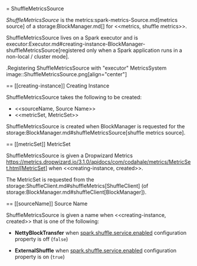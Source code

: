 = ShuffleMetricsSource

*ShuffleMetricsSource* is the metrics:spark-metrics-Source.md[metrics source] of a storage:BlockManager.md[] for <<metrics, shuffle metrics>>.

ShuffleMetricsSource lives on a Spark executor and is executor:Executor.md#creating-instance-BlockManager-shuffleMetricsSource[registered only when a Spark application runs in a non-local / cluster mode].

.Registering ShuffleMetricsSource with "executor" MetricsSystem
image::ShuffleMetricsSource.png[align="center"]

== [[creating-instance]] Creating Instance

ShuffleMetricsSource takes the following to be created:

* <<sourceName, Source Name>>
* <<metricSet, MetricSet>>

ShuffleMetricsSource is created when BlockManager is requested for the storage:BlockManager.md#shuffleMetricsSource[shuffle metrics source].

== [[metricSet]] MetricSet

ShuffleMetricsSource is given a Dropwizard Metrics https://metrics.dropwizard.io/3.1.0/apidocs/com/codahale/metrics/MetricSet.html[MetricSet] when <<creating-instance, created>>.

The MetricSet is requested from the storage:ShuffleClient.md#shuffleMetrics[ShuffleClient] (of storage:BlockManager.md#shuffleClient[BlockManager]).

== [[sourceName]] Source Name

ShuffleMetricsSource is given a name when <<creating-instance, created>> that is one of the following:

* **NettyBlockTransfer** when [spark.shuffle.service.enabled](../external-shuffle-service/configuration-properties.md#spark.shuffle.service.enabled) configuration property is off (`false`)

* **ExternalShuffle** when [spark.shuffle.service.enabled](../external-shuffle-service/configuration-properties.md#spark.shuffle.service.enabled) configuration property is on (`true`)
